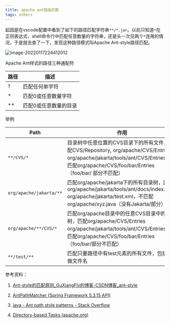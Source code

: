 ```yaml
---
title: apache ant路径匹配
tags: others
---
```


起因是在vscode配置中看到了如下的路径匹配字符串`**/*.jar`。以前只知道`*`在正则表达式、shell命令行中匹配任意数量的字符串，还是头一次见两个`*`连用的情况，于是就去查了一下，发现这种路径模式叫Apache Ant-style路径匹配。

![image-20220117224412012](https://cdn.jsdelivr.net/gh/Usigned/pic-typora@main/images/image-20220117224412012.png)

Apache Ant样式的路径三种通配符

| 路径 | 描述                  |
| ---- | --------------------- |
| ?    | 匹配任何单字符        |
| *    | 匹配0或任意数量字符   |
| **   | 匹配0或任意数量的目录 |

举例

| Path                    | 作用                                                         |
| ----------------------- | ------------------------------------------------------------ |
| `**/CVS/*`              | 目录树中任意位置的CVS目录下的所有文件，匹配CVS/Repository, org/apache/CVS/Entries, org/apache/jakarta/tools/ant/CVS/Entries, 不匹配org/apache/CVS/foo/bar/Entries（foo/bar/ 部分不匹配） |
| `org/apache/jakarta/**` | 匹配org/apache/jakarta下的所有目录树，匹配org/apache/jakarta/tools/ant/docs/index.html, org/apache/jakarta/test.xml，不匹配org/apache/xyz.java（没有Jakarta/部分） |
| `org/apache/**/CVS/*`   | 匹配org/apache目录中的任意CVS目录中的目录树，匹配org/apache/CVS/Entries org/apache/jakarta/tools/ant/CVS/Entries，不匹配org/apache/CVS/foo/bar/Entries（foo/bar/部分不匹配） |
| `**/test/**`            | 匹配只要路径中有test元素的所有文件，包括test做文件名         |

参考资料：

1. [Ant-style的匹配原则_GuXiangFly的博客-CSDN博客_ant-style](https://blog.csdn.net/my__Sun_/article/details/76444435)
2. [AntPathMatcher (Spring Framework 5.3.15 API)](https://docs.spring.io/spring-framework/docs/current/javadoc-api/org/springframework/util/AntPathMatcher.html)
3. [java - Ant path style patterns - Stack Overflow](https://stackoverflow.com/questions/2952196/ant-path-style-patterns)

4. [Directory-based Tasks (apache.org)](https://ant.apache.org/manual/dirtasks.html#patterns)